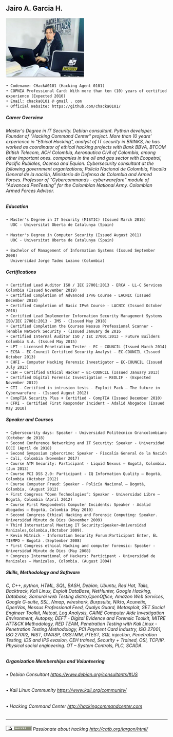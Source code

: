 ## Jairo A. Garcia H.

![Alt Text](https://github.com/chacka0101/Repository_CHackA0101/blob/master/Jairo_A_Garcia_H.jpg?raw=true)
```
• Codename: CHackA0101 (Hacking Agent 0101)
• COPNIA Professional Card: With more than ten (10) years of certified experience (Expected 2010)
• Email: chacka0101 @ gmail . com
• Official Website: https://github.com/chacka0101/
```
##### Career Overview 
###### Master's Degree in IT Security. Debian consultant. Python developer. Founder of "Hacking Command Center" project. More than 10 years’ experience in "Ethical Hacking", analyst of IT security in BRINKS, he has worked as coordinator of ethical hacking projects with Bank BBVA, BTCOM British Telecom, ACH Colombia, Aeronautica Civil of Colombia, among other important ones. companies in the oil and gas sector with Ecopetrol, Pacific Rubiales, Ocensa and Equion. Cybersecurity consultant at the following government organizations; Policía Nacional de Colombia, Fiscalia General de la nación, Ministerio de Defensa de Colombia and Armed Forces. Professor of "Cybercommands - cyberwarefare" module of "Advanced PenTesting" for the Colombian National Army. Colombian Armed Forces Advisor.

##### Education
```
• Master's Degree in IT Security (MISTIC) (Issued March 2016)
  UOC - Universitat Oberta de Catalunya (Spain)
        
• Master's Degree in Computer Security (Issued August 2011)
  UOC - Universitat Oberta de Catalunya (Spain)
        
• Bachelor of Management of Information Systems (Issued September 2008)
  Universidad Jorge Tadeo Lozano (Colombia)
```
##### Certifications
```
• Certified Lead Auditor ISO / IEC 27001:2013 - ERCA - LL-C Services Colombia (Issued November 2019)
• Certified Completion of Advanced IPv6 Course - LACNIC (Issued December 2018)
• Certified Completion of Basic IPv6 Course - LACNIC (Issued October 2018)
• Certified Lead Implementer Information Security Management Systems ISO/IEC 27001:2013 - IMS - (Issued May 2018)
• Certified Completion the Courses Nessus Professional Scanner - Tenable Network Security - (Issued January de 2016
• Certified Internal Auditor ISO / IEC 27001:2013 - Future Builders Colombia S.A. (Issued May 2015)
• LPT – Licensed Penetration Tester - EC – COUNCIL (Issued March 2014)
• ECSA – EC-Council Certified Security Analyst – EC-COUNCIL (Issued October 2013)
• CHFI – Computer Hacking Forensic Investigator – EC-COUNCIL (Issued July 2013)
• CEH – Certified Ethical Hacker – EC-COUNCIL (Issued January 2013)
• Certified Digital Forensic Investigation – REDLIF - (Expected November 2012)
• CTI - Certified in intrusion tests - Exploit Pack – The future in Cyberwarefare - (Issued August 2012)
• CompTIA Security Plus + Certified - CompTIA (Issued December 2010)
• CFRI - Certified First Responder Incident - Adalid Abogados (Issued May 2010)
```
##### Speaker and Courses
```
• Cybersecurity days: Speaker - Universidad Politécnico Grancolombiano (October de 2018) 
• Second Conference Networking and IT Security: Speaker - Universidad ECCI (April de 2018) 
• Second Symposium cybercrime: Speaker - Fiscalía General de la Nación – Cali, Colombia (November 2017)
• Course ATM Security: Participant - Liquid Nexxus – Bogotá, Colombia. (Jun 2013)
• Course PCI DSS 2.0: Participant - IQ Information Quality – Bogotá, Colombia (October 2012)
• Course Computer Fraud: Speaker - Policía Nacional – Bogotá, Colombia. (August 2012)
• First Congress “Open Technologies”: Speaker - Universidad Libre – Bogotá, Colombia (April 2012)
• Course First Respondents Computer Incidents: Speaker - Adalid Abogados – Bogotá, Colombia (May 2010)
• Second Congress Ethical Hacking and Forensic Computing: Speaker. Universidad Minuto de Dios (November 2009) 
• Third International Meeting IT Security:Speaker–Universidad Manizales,Colombia,(October 2009).
• Kevin Mitnick - Information Security Forum:Participant Enter, EL TIEMPO – Bogotá .(September 2008) 
• First Congress ethical Hacking and computer forensic: Speaker - Universidad Minuto de Dios (May 2008)
• Congress International of Hackers: Participant - Universidad de Manizales – Manizales, Colombia. (August 2004)
```
##### Skills, Methodology and Software
###### C, C++, python, HTML, SQL, BASH, Debian, Ubuntu, Red Hat, Tails, Backtrack, Kali Linux, Exploit DataBase, NetHunter, Google Hacking, Database, Samurai web Testing distro,OpenOffice, Amazon Web Services, Google G-suite, SSL, Nmap, wireshark, Burpsuite, Nikto, Acunetix, OpenVas, Nessus Professional Feed, Qualys Guard, Metasploit, SET Social Engineer Toolkit, Netcat, Log Analysis, CAINE Computer Aide Investigation Environment, Autopsy, DEFT - Digital Evidence and Forensic Toolkit, MITRE ATT&CK Methodology, RED TEAM, Penetration Testing with Kali Linux - Penetration Testing Methodology, PCI Payment Card Industry, ISO 27001, ISO 27002, NIST, OWASP, OSSTMM, PTEST, SQL injection, Penetration Testing, IDS and IPS evasion, CEH trained, Security + Trained, OSI, TCP/IP. Physical social engineering. OT – System Controls, PLC, SCADA.

##### Organization Memberships and Volunteering
###### •	Debian Consultant                       https://www.debian.org/consultants/#US
###### •	Kali Linux Community                    https://www.kali.org/community/
###### •	Hacking Command Center                  http://hackingcommandcenter.com
---

###### ![Alt Text](https://github.com/chacka0101/Repository_CHackA0101/blob/master/hacker.png) Passionate about hacking    http://catb.org/jargon/html/ 
